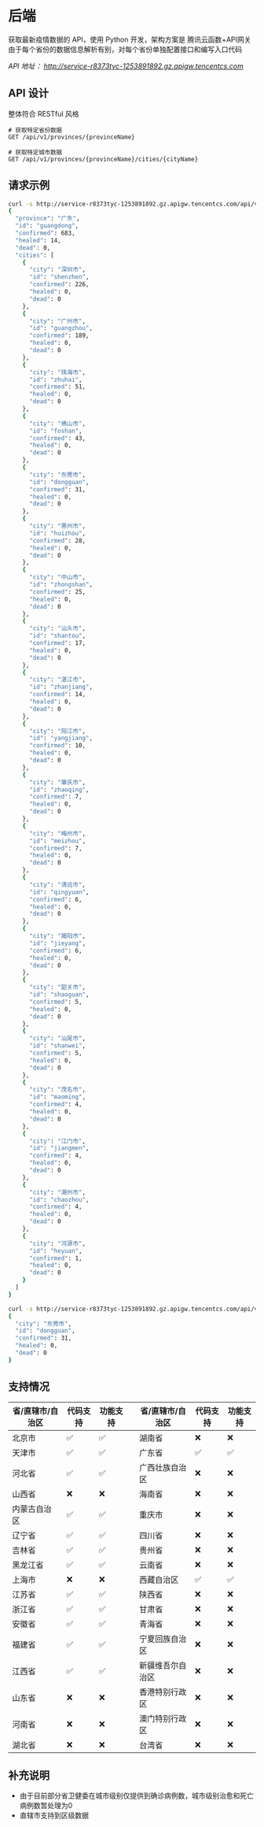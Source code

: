 # 后端
获取最新疫情数据的 API，使用 Python 开发，架构方案是 腾讯云函数+API网关  
由于每个省份的数据信息解析有别，对每个省份单独配置接口和编写入口代码

*API 地址： http://service-r8373tyc-1253891892.gz.apigw.tencentcs.com*

## API 设计
整体符合 RESTful 风格
```
# 获取特定省份数据
GET /api/v1/provinces/{provinceName}

# 获取特定城市数据
GET /api/v1/provinces/{provinceName}/cities/{cityName}
```

## 请求示例
``` bash
curl -s http://service-r8373tyc-1253891892.gz.apigw.tencentcs.com/api/v1/provinces/guangdong | jq                                
{
  "province": "广东",
  "id": "guangdong",
  "confirmed": 683,
  "healed": 14,
  "dead": 0,
  "cities": [
    {
      "city": "深圳市",
      "id": "shenzhen",
      "confirmed": 226,
      "healed": 0,
      "dead": 0
    },
    {
      "city": "广州市",
      "id": "guangzhou",
      "confirmed": 189,
      "healed": 0,
      "dead": 0
    },
    {
      "city": "珠海市",
      "id": "zhuhai",
      "confirmed": 51,
      "healed": 0,
      "dead": 0
    },
    {
      "city": "佛山市",
      "id": "foshan",
      "confirmed": 43,
      "healed": 0,
      "dead": 0
    },
    {
      "city": "东莞市",
      "id": "dongguan",
      "confirmed": 31,
      "healed": 0,
      "dead": 0
    },
    {
      "city": "惠州市",
      "id": "huizhou",
      "confirmed": 28,
      "healed": 0,
      "dead": 0
    },
    {
      "city": "中山市",
      "id": "zhongshan",
      "confirmed": 25,
      "healed": 0,
      "dead": 0
    },
    {
      "city": "汕头市",
      "id": "shantou",
      "confirmed": 17,
      "healed": 0,
      "dead": 0
    },
    {
      "city": "湛江市",
      "id": "zhanjiang",
      "confirmed": 14,
      "healed": 0,
      "dead": 0
    },
    {
      "city": "阳江市",
      "id": "yangjiang",
      "confirmed": 10,
      "healed": 0,
      "dead": 0
    },
    {
      "city": "肇庆市",
      "id": "zhaoqing",
      "confirmed": 7,
      "healed": 0,
      "dead": 0
    },
    {
      "city": "梅州市",
      "id": "meizhou",
      "confirmed": 7,
      "healed": 0,
      "dead": 0
    },
    {
      "city": "清远市",
      "id": "qingyuan",
      "confirmed": 6,
      "healed": 0,
      "dead": 0
    },
    {
      "city": "揭阳市",
      "id": "jieyang",
      "confirmed": 6,
      "healed": 0,
      "dead": 0
    },
    {
      "city": "韶关市",
      "id": "shaoguan",
      "confirmed": 5,
      "healed": 0,
      "dead": 0
    },
    {
      "city": "汕尾市",
      "id": "shanwei",
      "confirmed": 5,
      "healed": 0,
      "dead": 0
    },
    {
      "city": "茂名市",
      "id": "maoming",
      "confirmed": 4,
      "healed": 0,
      "dead": 0
    },
    {
      "city": "江门市",
      "id": "jiangmen",
      "confirmed": 4,
      "healed": 0,
      "dead": 0
    },
    {
      "city": "潮州市",
      "id": "chaozhou",
      "confirmed": 4,
      "healed": 0,
      "dead": 0
    },
    {
      "city": "河源市",
      "id": "heyuan",
      "confirmed": 1,
      "healed": 0,
      "dead": 0
    }
  ]
}
```
``` bash
curl -s http://service-r8373tyc-1253891892.gz.apigw.tencentcs.com/api/v1/provinces/guangdong/cities/dongguan | jq
{
  "city": "东莞市",
  "id": "dongguan",
  "confirmed": 31,
  "healed": 0,
  "dead": 0
}
```

## 支持情况

| 省/直辖市/自治区 | 代码支持 | 功能支持 || 省/直辖市/自治区 | 代码支持 | 功能支持 |
| --- | --- | --- | --- | --- | --- | --- |
| 北京市 | ✅ | ✅ || 湖南省 | ❌ | ❌ |
| 天津市 | ✅ | ✅ || 广东省 | ✅ | ✅ |
| 河北省 | ✅ | ✅ || 广西壮族自治区 | ❌ | ❌ |
| 山西省 | ❌ | ❌ || 海南省 | ❌ | ❌ |
| 内蒙古自治区 | ✅ | ✅ || 重庆市 | ❌ | ❌ |
| 辽宁省 | ✅ | ✅ || 四川省 | ❌ | ❌ |
| 吉林省 | ✅ | ✅ || 贵州省 | ❌ | ❌ |
| 黑龙江省 | ✅ | ✅ || 云南省 | ❌ | ❌ |
| 上海市 | ❌ | ❌ || 西藏自治区 | ✅ | ✅ |
| 江苏省 | ✅ | ✅ || 陕西省 | ❌ | ❌ |
| 浙江省 | ✅ | ✅ || 甘肃省 | ❌ | ❌ |
| 安徽省 | ✅ | ✅ || 青海省 | ❌ | ❌ |
| 福建省 | ✅ | ✅ || 宁夏回族自治区 | ❌ | ❌ |
| 江西省 | ✅ | ✅ || 新疆维吾尔自治区 | ❌ | ❌ |
| 山东省 | ❌ | ❌ || 香港特别行政区 | ❌ | ❌ |
| 河南省 | ❌ | ❌ || 澳门特别行政区 | ❌ | ❌ |
| 湖北省 | ❌ | ❌ || 台湾省 | ❌ | ❌ |

## 补充说明
- 由于目前部分省卫健委在城市级别仅提供到确诊病例数，城市级别治愈和死亡病例数暂处理为0
- 直辖市支持到区级数据
